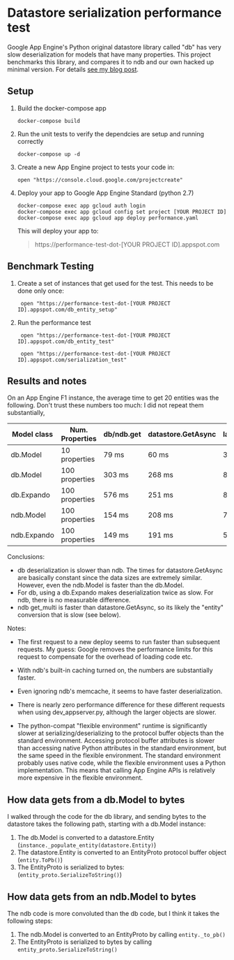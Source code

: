 # Datastore serialization performance test

Google App Engine's Python original datastore library called "db" has very slow deserialization for models that have many properties. This project benchmarks this library, and compares it to ndb and our own hacked up minimal version. For details [see my blog post](http://www.evanjones.ca/app-engine-db-serialization.html).


## Setup

1. Build the docker-compose app

   ```shell script
   docker-compose build
   ```

2. Run the unit tests to verify the dependcies are setup and running correctly

   ```shell script
   docker-compose up -d
   ```

3. Create a new App Engine project to tests your code in:

   ```shell script
   open "https://console.cloud.google.com/projectcreate"
   ```

4. Deploy your app to Google App Engine Standard (python 2.7)

   ```shell script
   docker-compose exec app gcloud auth login
   docker-compose exec app gcloud config set project [YOUR PROJECT ID]
   docker-compose exec app gcloud app deploy performance.yaml 
   ```
   
   This will deploy your app to:
   > https://performance-test-dot-[YOUR PROJECT ID].appspot.com

## Benchmark Testing

1. Create a set of instances that get used for the test. This needs to be done only once:

   ```shell script
    open "https://performance-test-dot-[YOUR PROJECT ID].appspot.com/db_entity_setup"
   ```

2. Run the performance test

   ```shell script
    open "https://performance-test-dot-[YOUR PROJECT ID].appspot.com/db_entity_test"
   ```

   ```shell script
    open "https://performance-test-dot-[YOUR PROJECT ID].appspot.com/serialization_test"
   ```


## Results and notes

On an App Engine F1 instance, the average time to get 20 entities was the following. Don't trust these numbers too much: I did not repeat them substantially, 

Model class | Num. Properties | db/ndb.get | datastore.GetAsync | lazy.get
---         | ---             | ---        | ---                | ---
   db.Model | 10 properties   |  79 ms       | 60 ms              | 32 ms
   db.Model | 100 properties  | 303 ms       | 268 ms             | 80 ms
 db.Expando | 100 properties  | 576 ms       | 251 ms             | 80 ms
  ndb.Model | 100 properties  | 154 ms       | 208 ms             | 70 ms
ndb.Expando | 100 properties  | 149 ms       | 191 ms             | 59 ms


Conclusions:
* db deserialization is slower than ndb. The times for datastore.GetAsync are basically constant since the data sizes are extremely similar. However, even the ndb.Model is faster than the db.Model.
* For db, using a db.Expando makes deserialization twice as slow. For ndb, there is no measurable difference.
* ndb get_multi is faster than datastore.GetAsync, so its likely the "entity" conversion that is slow (see below).

Notes:
* The first request to a new deploy seems to run faster than subsequent requests. My guess: Google removes the performance limits for this request to compensate for the overhead of loading code etc.
* With ndb's built-in caching turned on, the numbers are substantially faster.
* Even ignoring ndb's memcache, it seems to have faster deserialization.
* There is nearly zero performance difference for these different requests when using dev_appserver.py, although the larger objects are slower.

* The python-compat "flexible environment" runtime is significantly slower at serializing/deserializing to the protocol buffer objects than the standard environment. Accessing protocol buffer attributes is slower than accessing native Python attributes in the standard environment, but the same speed in the flexible environment. The standard environment probably uses native code, while the flexible environment uses a Python implementation. This means that calling App Engine APIs is relatively more expensive in the flexible environment.


## How data gets from a db.Model to bytes

I walked through the code for the db library, and sending bytes to the datastore takes the following path, starting with a db.Model instance:

1. The db.Model is converted to a datastore.Entity (`instance._populate_entity(datastore.Entity)`)
2. The datastore.Entity is converted to an EntityProto protocol buffer object (`entity.ToPb()`)
3. The EntityProto is serialized to bytes: (`entity_proto.SerializeToString()`)


## How data gets from an ndb.Model to bytes

The ndb code is more convoluted than the db code, but I think it takes the following steps:

1. The ndb.Model is converted to an EntityProto by calling `entity._to_pb()`
2. The EntityProto is serialized to bytes by calling `entity_proto.SerializeToString()`

